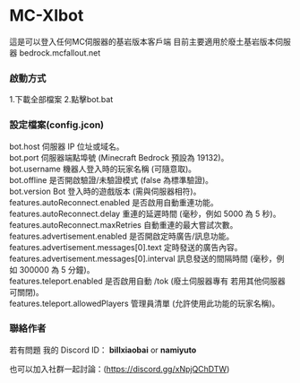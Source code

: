 # MC-XIbot
這是可以登入任何MC伺服器的基岩版本客戶端
目前主要適用於廢土基岩版本伺服器
bedrock.mcfallout.net

### 啟動方式
1.下載全部檔案
2.點擊bot.bat

 
### 設定檔案(config.jcon)
bot.host	伺服器 IP 位址或域名。  
bot.port	伺服器端點埠號 (Minecraft Bedrock 預設為 19132)。  
bot.username	機器人登入時的玩家名稱 (可隨意取)。  
bot.offline	是否開啟驗證/未驗證模式 (false 為標準驗證)。  
bot.version	Bot 登入時的遊戲版本 (需與伺服器相符)。  
features.autoReconnect.enabled	是否啟用自動重連功能。  
features.autoReconnect.delay	重連的延遲時間 (毫秒，例如 5000 為 5 秒)。  
features.autoReconnect.maxRetries	自動重連的最大嘗試次數。  
features.advertisement.enabled	是否開啟定時廣告/訊息功能。  
features.advertisement.messages[0].text	定時發送的廣告內容。  
features.advertisement.messages[0].interval	訊息發送的間隔時間 (毫秒，例如 300000 為 5 分鐘)。  
features.teleport.enabled	是否啟用自動 /tok (廢土伺服器專有 若用其他伺服器 可關閉)。  
features.teleport.allowedPlayers	管理員清單 (允許使用此功能的玩家名稱)。  

### 聯絡作者
若有問題 我的 Discord ID： **billxiaobai** or **namiyuto**

也可以加入社群一起討論：(https://discord.gg/xNpjQChDTW)
